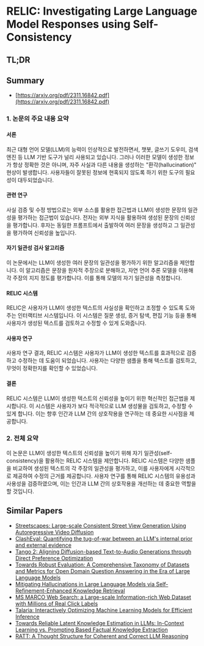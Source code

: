 # RELIC: Investigating Large Language Model Responses using Self-Consistency
## TL;DR
## Summary
- [https://arxiv.org/pdf/2311.16842.pdf](https://arxiv.org/pdf/2311.16842.pdf)

### 1. 논문의 주요 내용 요약

#### 서론
최근 대형 언어 모델(LLM)의 능력이 인상적으로 발전하면서, 챗봇, 글쓰기 도우미, 검색 엔진 등 LLM 기반 도구가 널리 사용되고 있습니다. 그러나 이러한 모델이 생성한 정보가 항상 정확한 것은 아니며, 자주 사실과 다른 내용을 생성하는 "환각(hallucination)" 현상이 발생합니다. 사용자들이 잘못된 정보에 현혹되지 않도록 하기 위한 도구의 필요성이 대두되었습니다.

#### 관련 연구
사실 검증 및 수정 방법으로는 외부 소스를 활용한 접근법과 LLM이 생성한 문장의 일관성을 평가하는 접근법이 있습니다. 전자는 외부 지식을 활용하여 생성된 문장의 신뢰성을 평가합니다. 후자는 동일한 프롬프트에서 출발하여 여러 문장을 생성하고 그 일관성을 평가하여 신뢰성을 높입니다.

#### 자기 일관성 검사 알고리즘
이 논문에서는 LLM이 생성한 여러 문장의 일관성을 평가하기 위한 알고리즘을 제안합니다. 이 알고리즘은 문장을 원자적 주장으로 분해하고, 자연 언어 추론 모델을 이용해 각 주장의 지지 정도를 평가합니다. 이를 통해 모델의 자기 일관성을 측정합니다.

#### RELIC 시스템
RELIC은 사용자가 LLM이 생성한 텍스트의 사실성을 확인하고 조정할 수 있도록 도와주는 인터랙티브 시스템입니다. 이 시스템은 질문 생성, 증거 탐색, 편집 기능 등을 통해 사용자가 생성된 텍스트를 검토하고 수정할 수 있게 도와줍니다.

#### 사용자 연구
사용자 연구 결과, RELIC 시스템은 사용자가 LLM이 생성한 텍스트를 효과적으로 검증하고 수정하는 데 도움이 되었습니다. 사용자는 다양한 샘플을 통해 텍스트를 검토하고, 무엇이 정확한지를 확인할 수 있었습니다.

#### 결론
RELIC 시스템은 LLM이 생성한 텍스트의 신뢰성을 높이기 위한 혁신적인 접근법을 제시합니다. 이 시스템은 사용자가 보다 적극적으로 LLM 생성물을 검토하고, 수정할 수 있게 합니다. 이는 향후 인간과 LLM 간의 상호작용을 연구하는 데 중요한 시사점을 제공합니다.

### 2. 전체 요약
이 논문은 LLM이 생성한 텍스트의 신뢰성을 높이기 위해 자기 일관성(self-consistency)을 활용하는 RELIC 시스템을 제안합니다. RELIC 시스템은 다양한 샘플을 비교하여 생성된 텍스트의 각 주장의 일관성을 평가하고, 이를 사용자에게 시각적으로 제공하여 수정의 근거를 제공합니다. 사용자 연구를 통해 RELIC 시스템의 유용성과 사용성을 검증하였으며, 이는 인간과 LLM 간의 상호작용을 개선하는 데 중요한 역할을 할 것입니다.

## Similar Papers
- [Streetscapes: Large-scale Consistent Street View Generation Using Autoregressive Video Diffusion](2407.13759.md)
- [ClashEval: Quantifying the tug-of-war between an LLM's internal prior and external evidence](2404.10198.md)
- [Tango 2: Aligning Diffusion-based Text-to-Audio Generations through Direct Preference Optimization](2404.09956.md)
- [Towards Robust Evaluation: A Comprehensive Taxonomy of Datasets and Metrics for Open Domain Question Answering in the Era of Large Language Models](2406.13232.md)
- [Mitigating Hallucinations in Large Language Models via Self-Refinement-Enhanced Knowledge Retrieval](2405.06545.md)
- [MS MARCO Web Search: a Large-scale Information-rich Web Dataset with Millions of Real Click Labels](2405.07526.md)
- [Talaria: Interactively Optimizing Machine Learning Models for Efficient Inference](2404.03085.md)
- [Towards Reliable Latent Knowledge Estimation in LLMs: In-Context Learning vs. Prompting Based Factual Knowledge Extraction](2404.12957.md)
- [RATT: A Thought Structure for Coherent and Correct LLM Reasoning](2406.02746.md)
